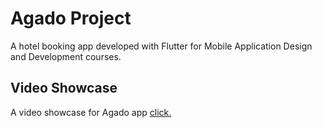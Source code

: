 # Agado Project

A hotel booking app developed with Flutter for Mobile Application Design and Development courses.

## Video Showcase

A video showcase for Agado app [click.](https://drive.google.com/file/d/1k8JA2hD2kKEIEqmNr6c4b9GW6zYO0B16/view?usp=sharing)
